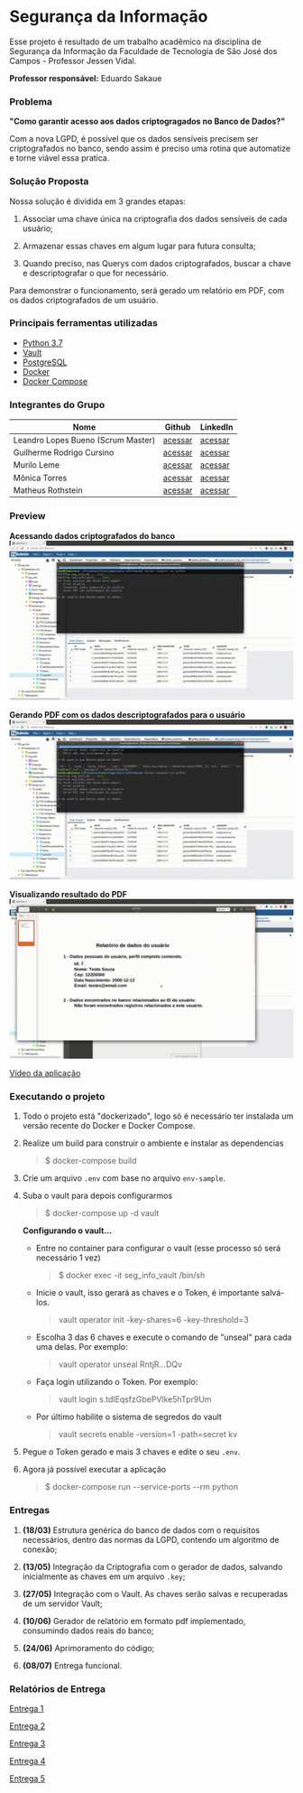 # Segurança da Informação

Esse projeto é resultado de um trabalho acadêmico na disciplina de Segurança da Informação da Faculdade de Tecnologia de São José dos Campos - Professor Jessen Vidal.

**Professor responsável:** Eduardo Sakaue

### Problema
**"Como garantir acesso aos dados criptogragados no Banco de Dados?"**

Com a nova LGPD, é possível que os dados sensíveis precisem ser criptografados no banco,
sendo assim é preciso uma rotina que automatize e torne viável essa pratica.

### Solução Proposta

Nossa solução é dividida em 3 grandes etapas:

1. Associar uma chave única na criptografia dos dados sensíveis de cada usuário;​

2. Armazenar essas chaves em algum lugar para futura consulta;

3. Quando preciso, nas Querys com dados criptografados, buscar a chave e descriptografar o que for necessário.

Para demonstrar o funcionamento, será gerado um relatório em PDF, com os dados criptografados de um usuário.

### Principais ferramentas utilizadas

* [Python 3.7](https://www.python.org/)
* [Vault](https://www.vaultproject.io/)
* [PostgreSQL](https://www.postgresql.org/)
* [Docker](https://www.docker.com/)
* [Docker Compose](https://docs.docker.com/compose/)

### Integrantes do Grupo

| Nome                               | Github                                | LinkedIn                                                    |
|------------------------------------|---------------------------------------|-------------------------------------------------------------|
| Leandro Lopes Bueno (Scrum Master) | [acessar](https://github.com/LLBueno) | [acessar](https://www.linkedin.com/in/leandro-lopes-bueno/) |
| Guilherme Rodrigo Cursino          | [acessar]()                           | [acessar]()                                                 |
| Murilo Leme                        | [acessar]()                           | [acessar]()                                                 |
| Mônica Torres                      | [acessar]()                           | [acessar]()                                                 |
| Matheus Rothstein                  | [acessar]()                           | [acessar]()                                                 |

### Preview

**Acessando dados criptografados do banco**
![](docs/get_dados.gif)

**Gerando PDF com os dados descriptografados para o usuário**
![](docs/create_pdf.gif)

**Visualizando resultado do PDF**
![](docs/view_pdf.gif)

[Vídeo da aplicação](https://github.com/LLBueno/seguranca-informacao/blob/master/docs/SegInformacao.mp4)

### Executando o projeto

1. Todo o projeto está "dockerizado", logo só é necessário ter instalada
um versão recente do Docker e Docker Compose.

2. Realize um build para construir o ambiente e instalar as dependencias
   > $ docker-compose build

3. Crie um arquivo `.env` com base no arquivo `env-sample`.

4. Suba o vault para depois configurarmos
   > $ docker-compose up -d vault

   **Configurando o vault...**

   * Entre no container para configurar o vault (esse processo só será necessário 1 vez)
      > $ docker exec -it seg_info_vault /bin/sh
      
   * Inicie o vault, isso gerará as chaves e o Token, é importante salvá-los.
      > vault operator init -key-shares=6 -key-threshold=3

   * Escolha 3 das 6 chaves e execute o comando de "unseal" para cada uma delas.
      Por exemplo:
      > vault operator unseal RntjR...DQv

   * Faça login utilizando o Token. Por exemplo:
      > vault login s.tdlEqsfzGbePVlke5hTpr9Um

   * Por último habilite o sistema de segredos do vault
      > vault secrets enable -version=1 -path=secret kv

5. Pegue o Token gerado e mais 3 chaves e edite o seu `.env`.

6. Agora já possível executar a aplicação
   > $ docker-compose run --service-ports --rm python
   
### Entregas

1. **(18/03)** Estrutura genérica do banco de dados com o requisitos necessários,
dentro das normas da LGPD, contendo um algoritmo de conexão;

1. **(13/05)** Integração da Criptografia com o gerador de dados, salvando inicialmente as chaves
em um arquivo `.key`;

3. **(27/05)** Integração com o Vault. As chaves serão salvas e recuperadas de um servidor Vault;

4. **(10/06)** Gerador de relatório em formato pdf implementado, consumindo dados reais do banco;

5. **(24/06)** Aprimoramento do código;

6. **(08/07)** Entrega funcional.


### Relatórios de Entrega

[Entrega 1](https://github.com/LLBueno/seguranca-informacao/blob/master/docs/1entrega.md)

[Entrega 2](https://github.com/LLBueno/seguranca-informacao/blob/master/docs/2entrega.md)

[Entrega 3](https://github.com/LLBueno/seguranca-informacao/blob/master/docs/3entrega.md)

[Entrega 4](https://github.com/LLBueno/seguranca-informacao/blob/master/docs/4entrega.md)

[Entrega 5](https://github.com/LLBueno/seguranca-informacao/blob/master/docs/5entrega.md)
